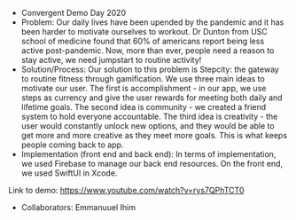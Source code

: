 * Convergent Demo Day 2020
* Problem: Our daily lives have been upended by the pandemic and it has been harder to motivate ourselves to workout. Dr Dunton from USC school of medicine found that 60% of americans report being less active post-pandemic. Now, more than ever, people need a reason to stay active, we need jumpstart to routine activity!
* Solution/Process: Our solution to this problem is Stepcity: the gateway to routine fitness through gamification. We use three main ideas to motivate our user. The first is accomplishment - in our app, we use steps as currency and give the user rewards for meeting both daily and lifetime goals. The second idea is community - we created a friend system to hold everyone accountable. The third idea is creativity - the user would constantly unlock new options, and they would be able to get more and more creative as they meet more goals. This is what keeps people coming back to app. 
* Implementation (front end and back end): In terms of implementation, we used Firebase to manage our back end resources. On the front end, we used SwiftUI in Xcode.

Link to demo: https://www.youtube.com/watch?v=rys7QPhTCT0
* Collaborators: Emmanuuel Ihim
